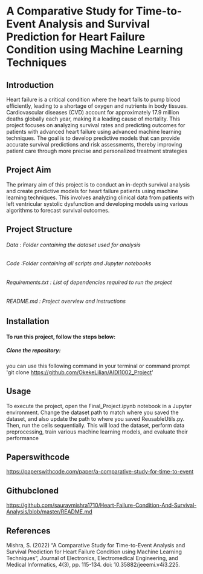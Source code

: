 #  A Comparative Study for Time-to-Event Analysis and Survival Prediction for Heart Failure Condition using Machine Learning Techniques
## Introduction
 Heart failure is a critical condition where the heart fails to pump blood efficiently, leading to a shortage of oxygen and nutrients in body tissues. Cardiovascular diseases (CVD) account for approximately 17.9 million deaths globally each year, making it a leading cause of mortality. This project focuses on analyzing survival rates and predicting outcomes for patients with advanced heart failure using advanced machine learning techniques. The goal is to develop predictive models that can provide accurate survival predictions and risk assessments, thereby improving patient care through more precise and personalized treatment strategies  

 ## Project Aim
The primary aim of this project is to conduct an in-depth survival analysis and create predictive models for heart failure patients using machine learning techniques. This involves analyzing clinical data from patients with left ventricular systolic dysfunction and developing models using various algorithms to forecast survival outcomes.

## Project Structure
###### Data : Folder containing the dataset used for analysis
###### Code :Folder containing all scripts and Jupyter notebooks
###### Requirements.txt : List of dependencies required to run the project
###### README.md : Project overview and instructions

## Installation
#### To run this project, follow the steps below:
##### Clone the repository: 
you can use this following command in your terminal or command prompt 'git clone https://github.com/OkekeLilian/AIDI1002_Project'

## Usage
To execute the project, open the Final_Project.ipynb notebook in a Jupyter environment. Change the dataset path to match where you saved the dataset, and also update the path to where you saved ReusableUtils.py. Then, run the cells sequentially. This will load the dataset, perform data preprocessing, train various machine learning models, and evaluate their performance
##  Paperswithcode
https://paperswithcode.com/paper/a-comparative-study-for-time-to-event
## Githubcloned
https://github.com/sauravmishra1710/Heart-Failure-Condition-And-Survival-Analysis/blob/master/README.md
## References 
Mishra, S. (2022) “A Comparative Study for Time-to-Event Analysis and Survival Prediction for Heart Failure Condition using Machine Learning Techniques”, Journal of Electronics, Electromedical Engineering, and Medical Informatics, 4(3), pp. 115-134. doi: 10.35882/jeeemi.v4i3.225.


